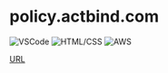 # policy.actbind.com

![VSCode](https://img.shields.io/badge/DE-VSCode　1.57.1-blue?style=flat)
![HTML/CSS](https://img.shields.io/badge/Language-HTML5/CSS3-orange?style=flat)
![AWS](https://img.shields.io/badge/Backend-AWS-orange?style=flat&)

[URL](https://policy.actbind.com)
